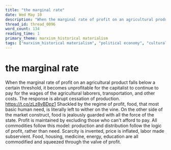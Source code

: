 ```yaml
---
title: "the marginal rate"
date: Wed May 10
description: "When the marginal rate of profit on an agricultural product falls below a certain threshold, it becomes unprofitable for the capitalist to continue to pay for..."
thread_id: thread_0096
word_count: 134
reading_time: 1
primary_theme: marxism_historical materialism
tags: ["marxism_historical materialism", "political economy", "cultural criticism"]
---
```


# the marginal rate

When the marginal rate of profit on an agricultural product falls below a certain threshold, it becomes unprofitable for the capitalist to continue to pay for the wages of the agricultural laborers, transportation, and other costs. The response is abrupt cessation of production. https://t.co/zLz8vBDpz1 Shackled by the regime of profit, food, that most basic human need, is literally left to wither on the vine. On the other side of the market construct, food is jealously guarded with all the force of the state. Profit is maintained by excluding those who can't afford to pay. All commodities follow this model: production and distribution follow the logic of profit, rather than need. Scarcity is invented, price is inflated, labor made subservient. Food, housing, medicine, energy, education are all commodified and squeezed through the valve of profit.